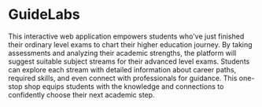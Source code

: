 # GuideLabs

This interactive web application empowers students who've just finished their ordinary level exams to chart their higher education journey. By taking assessments and analyzing their academic strengths, the platform will suggest suitable subject streams for their advanced level exams. Students can explore each stream with detailed information about career paths, required skills, and even connect with professionals for guidance. This one-stop shop equips students with the knowledge and connections to confidently choose their next academic step.
